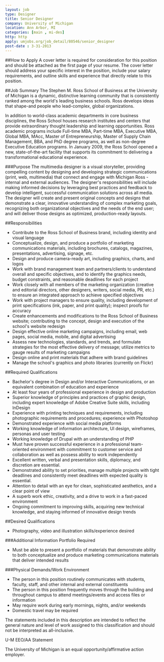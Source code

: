 ```yaml
---
layout: job
type: Designer
title: Senior Designer
company: University of Michigan
location: Ann Arbor, MI
categories: [main , mi-des]
http: http
apply: umjobs.org/job_detail/80546/senior_designer
post-date : 3-31-2013
---
```


##How to Apply
A cover letter is required for consideration for this position and should be attached as the first page of your resume. The cover letter should address your specific interest in the position, include your salary requirements, and outline skills and experience that directly relate to this position.

##Job Summary
The Stephen M. Ross School of Business at the University of Michigan is a dynamic, distinctive learning community that is consistently ranked among the world's leading business schools. Ross develops ideas that shape-and people who lead-complex, global organizations. 

In addition to world-class academic departments in core business disciplines, the Ross School houses research institutes and centers that provide extraordinary thought leadership and learning opportunities. Ross academic programs include Full-time MBA, Part-time MBA, Executive MBA, Global MBA, MAcc, Master of Entrepreneurship, Master of Supply Chain Management, BBA, and PhD degree programs, as well as non-degree Executive Education programs. In January 2009, the Ross School opened a new, state-of-the-art facility that supports its commitment to delivering a transformational educational experience. 

###Purpose
The multimedia designer is a visual storyteller, providing compelling content by designing and developing strategic communications (print, web, multimedia) that connect and engage with Michigan Ross - internal and external audiences. The designer's responsibilities will include making informed decisions by leveraging best practices and feedback to develop intelligent, successful communication solutions across all media. The designer will create and present original concepts and designs that demonstrate a clear, innovative understanding of complex marketing goals, recognizing both organizational objectives and the needs of the end user; and will deliver those designs as optimized, production-ready layouts.

##Responsibilities
* Contribute to the Ross School of Business brand, including identity and visual language
* Conceptualize, design, and produce a portfolio of marketing communications materials, including brochures, catalogs, magazines, presentations, advertising, signage, etc.
* Design and produce camera-ready art, including graphics, charts, and logos
* Work with brand management team and partners/clients to understand overall and specific objectives, and to identify the graphics needs, budget constraints, and reasonable deadlines for each project
* Work closely with all members of the marketing organization (creative and editorial directors, other designers, writers, social media, PR, etc.) to ensure an integrated approach to achieve specified objectives
* Work with project managers to ensure quality, including development of print specifications (ink, paper, and print quality); inspect proofs for accuracy
* Create enhancements and modifications to the Ross School of Business website; contributing to the concept, design and execution of the school's website redesign
* Design effective online marketing campaigns, including email, web pages, social media, mobile, and digital advertising
* Assess new technologies, standards, and trends, and formulate strategies for the most effective delivery of message; utilize metrics to gauge results of marketing campaigns
* Design online and print materials that adhere with brand guidelines
* Manage the school's graphics and photo libraries (currently on Flickr)

##Required Qualifications
* Bachelor's degree in Design and/or Interactive Communications, or an equivalent combination of education and experience
* At least four years of professional experience in design and production 
* Superior knowledge of principles and practices of graphic design, including expert knowledge of Adobe Creative Suite skills, including InDesign
* Experience with printing techniques and requirements, including photographic requirements and procedures; experience with Photoshop
* Demonstrated experience with social media platforms
* Working knowledge of information architecture, UI design, wireframes, personas and user testing
* Working knowledge of Drupal with an understanding of PHP
* Must have proven successful experience in a professional team-oriented environment with commitment to customer service and collaboration as well as possess ability to work independently
* Excellent written, verbal and presentation skills, diplomacy, and discretion are essential.
* Demonstrated ability to set priorities, manage multiple projects with tight deadlines and consistently meet deadlines with expected quality is essential.
* Attention to detail with an eye for clean, sophisticated aesthetics, and a clear point of view
* A superb work ethic, creativity, and a drive to work in a fast-paced environment
* Ongoing commitment to improving skills, acquiring new technical knowledge, and staying informed of innovative design trends

##Desired Qualifications
* Photography, video and illustration skills/experience desired

###Additional Information
Portfolio Required
* Must be able to present a portfolio of materials that demonstrate ability to both conceptualize and produce marketing communications materials that deliver intended results

###Physical Demands/Work Environment
* The person in this position routinely communicates with students, faculty, staff, and other internal and external constituents 
* The person in this position frequently moves through the building and throughout campus to attend meetings/events and access files or information
* May require work during early mornings, nights, and/or weekends
* Domestic travel may be required

The statements included in this description are intended to reflect the general nature and level of work assigned to this classification and should not be interpreted as all-inclusive.

U-M EEO/AA Statement

The University of Michigan is an equal opportunity/affirmative action employer.